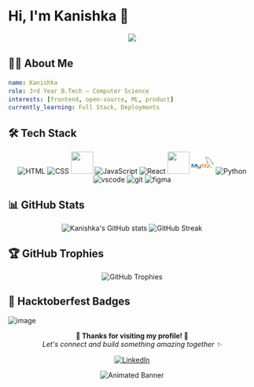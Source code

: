 # Hi, I'm Kanishka 👋
<p align="center">
  <img src="https://capsule-render.vercel.app/api?type=waving&color=gradient&text=Hello!&height=100&section=header"/>
</p>


## 👨‍💻 About Me 

```yaml
name: Kanishka
role: 3rd Year B.Tech — Computer Science
interests: [frontend, open-source, ML, product]
currently_learning: Full Stack, Deployments
```

## 🛠️ Tech Stack

<p align="center">
  <img src="https://cdn.jsdelivr.net/gh/devicons/devicon/icons/html5/html5-original.svg" alt="HTML" width="40" height="40"/>
  <img src="https://cdn.jsdelivr.net/gh/devicons/devicon/icons/css3/css3-original.svg" alt="CSS" width="40" height="40"/>
<img src="https://cdn.jsdelivr.net/gh/devicons/devicon/icons/sass/sass-original.svg" width="45" height="45"/>
  <img src="https://cdn.jsdelivr.net/gh/devicons/devicon/icons/javascript/javascript-original.svg" alt="JavaScript" width="40" height="40"/>
  <img src="https://cdn.jsdelivr.net/gh/devicons/devicon/icons/react/react-original.svg" alt="React" width="40" height="40"/>
  <img src="https://cdn.jsdelivr.net/gh/devicons/devicon@latest/icons/bootstrap/bootstrap-original-wordmark.svg" width="45" height="45" />
<img src="https://raw.githubusercontent.com/devicons/devicon/master/icons/mysql/mysql-original-wordmark.svg" alt="mysql" width="45" height="45" />
  <img src="https://cdn.jsdelivr.net/gh/devicons/devicon/icons/python/python-original.svg" alt="Python" width="40" height="40"/>
  <img src="https://cdn.jsdelivr.net/gh/devicons/devicon/icons/vscode/vscode-original.svg" alt="vscode" width="45" height="45"/>       
<img src="https://cdn.jsdelivr.net/gh/devicons/devicon/icons/git/git-original.svg" alt="git" width="45" height="45"/>
<img src="https://cdn.jsdelivr.net/gh/devicons/devicon/icons/figma/figma-original.svg" alt="figma" width="45" height="45"/>  
</p>

## 📊 GitHub Stats

<p align="center">
  <img src="https://github-readme-stats.vercel.app/api?username=bkanishka004&show_icons=true&theme=radical&hide_border=true&bg_color=0D1117&title_color=58A6FF&icon_color=58A6FF" alt="Kanishka's GitHub stats" height="165"/>
  <img src="https://github-readme-streak-stats.herokuapp.com/?user=bkanishka004&theme=radical&hide_border=true&background=0D1117&ring=58A6FF&fire=58A6FF&currStreakLabel=58A6FF" alt="GitHub Streak" height="165"/>
</p>

## 🏆 GitHub Trophies

<p align="center">
  <img src="https://github-profile-trophy.vercel.app/?username=bkanishka004&theme=darkhub&no-frame=true&margin-w=5&row=1" alt="GitHub Trophies" />
</p>

## 🎃 Hacktoberfest Badges

<img width="1390" height="301" alt="image" src="https://github.com/user-attachments/assets/00e6fe23-c001-4e1b-8b87-365ae30a6fca" />


<p align="center">
  <b>💫 Thanks for visiting my profile! 💫</b><br>
  <i>Let's connect and build something amazing together ✨</i>
  <p align="center">
  <a href="https://www.linkedin.com/in/kanishka-bhardwaj-42125a2a7" target="_blank">
    <img height="40" src="https://user-images.githubusercontent.com/46517096/166973395-19676cd8-f8ec-4abf-83ff-da8243505b82.png" alt="LinkedIn"/>
  </a>
</p>
</p>
<p align="center">
  <img src="https://github.com/user-attachments/assets/c8b84381-7bc3-4299-aee8-73e5630aa029" width="500" alt="Animated Banner"/>
</p>
